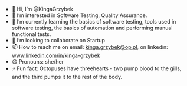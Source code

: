 - 👋 Hi, I’m @KingaGrzybek
- 👀 I’m interested in Software Testing, Quality Assurance.
- 🌱 I’m currently learning the basics of software testing, tools used in software testing, the basics of automation and performing manual functional tests.
- 💞️ I’m looking to collaborate on Startup
- 📫 How to reach me on email: kinga.grzybek@op.pl, on linkedin: www.linkedin.com/in/kinga-grzybek
- 😄 Pronouns: she/her
- ⚡ Fun fact: Octopuses have threehearts - two pump blood to the gills, and the third pumps it to the rest of the body. 

<!---
KingaGrzybek/KingaGrzybek is a ✨ special ✨ repository because its `README.md` (this file) appears on your GitHub profile.
You can click the Preview link to take a look at your changes.
--->

